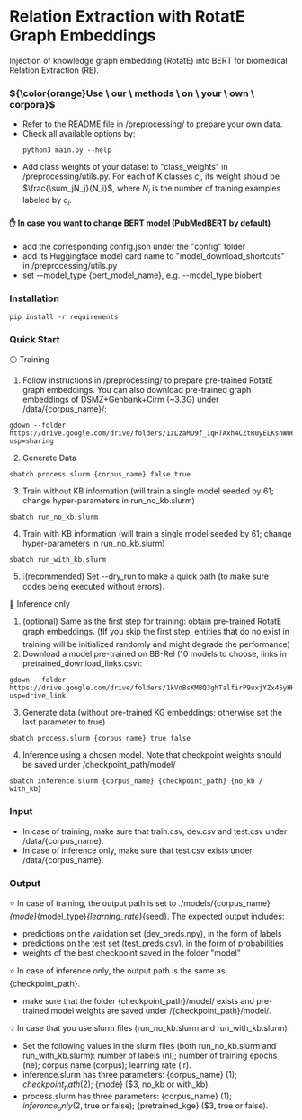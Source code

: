 # Relation Extraction with RotatE Graph Embeddings

Injection of knowledge graph embedding (RotatE) into BERT for biomedical Relation Extraction (RE).

### ${\color{orange}Use \ our \ methods \ on \ your \ own \ corpora}$

- Refer to the README file in /preprocessing/ to prepare your own data.
- Check all available options by:
  ```
  python3 main.py --help
  ```
- Add class weights of your dataset to "class_weights" in /preprocessing/utils.py. For each of K classes $c_i$, its weight should be $\frac{\sum_jN_j}{N_i}$, where $N_i$ is the number of training examples labeled by $c_i$.

#### :raised_hand: In case you want to change BERT model (PubMedBERT by default)

- add the corresponding config.json under the "config" folder
- add its Huggingface model card name to "model_download_shortcuts" in /preprocessing/utils.py
- set --model_type {bert_model_name}, e.g. --model_type biobert

### Installation
```
pip install -r requirements
```

### Quick Start

⚪ Training
1. Follow instructions in /preprocessing/ to prepare pre-trained RotatE graph embeddings. You can also download pre-trained graph embeddings of DSMZ+Genbank+Cirm (~3.3G) under /data/{corpus_name}/:
```
gdown --folder https://drive.google.com/drive/folders/1zLzaMO9f_1qHTAxh4CZtR0yELKshWU6g?usp=sharing
```
2. Generate Data
```
sbatch process.slurm {corpus_name} false true
```
3. Train without KB information (will train a single model seeded by 61; change hyper-parameters in run_no_kb.slurm)
```
sbatch run_no_kb.slurm
```
4. Train with KB information (will train a single model seeded by 61; change hyper-parameters in run_no_kb.slurm)
```
sbatch run_with_kb.slurm
```
5. ❕(recommended) Set --dry_run to make a quick path (to make sure codes being executed without errors).

🔴 Inference only
1. (optional) Same as the first step for training: obtain pre-trained RotatE graph embeddings. (❗If you skip the first step, entities that do no exist in training will be initialized randomly and might degrade the performance)
2. Download a model pre-trained on BB-Rel (10 models to choose, links in pretrained_download_links.csv):
```
gdown --folder https://drive.google.com/drive/folders/1kVoBsKMBQ3ghTalfirP9uxjYZx45yHH0?usp=drive_link
```
3. Generate data (without pre-trained KG embeddings; otherwise set the last parameter to true)
```
sbatch process.slurm {corpus_name} true false
```
4. Inference using a chosen model. Note that checkpoint weights should be saved under /checkpoint_path/model/
```
sbatch inference.slurm {corpus_name} {checkpoint_path} {no_kb / with_kb}
``` 

### Input
- In case of training, make sure that train.csv, dev.csv and test.csv under /data/{corpus_name}.
- In case of inference only, make sure that test.csv exists under /data/{corpus_name}.

### Output

:star: In case of training, the output path is set to ./models/{corpus_name}_{mode}_{model_type}_{learning_rate}_{seed}. The expected output includes:
- predictions on the validation set (dev_preds.npy), in the form of labels
- predictions on the test set (test_preds.csv), in the form of probabilities
- weights of the best checkpoint saved in the folder "model"

:star: In case of inference only, the output path is the same as {checkpoint_path}.
- make sure that the folder {checkpoint_path}/model/ exists and pre-trained model weights are saved under /{checkpoint_path}/model/.

:bulb: In case that you use slurm files (run_no_kb.slurm and run_with_kb.slurm)
- Set the following values in the slurm files (both run_no_kb.slurm and run_with_kb.slurm): number of labels (nl); number of training epochs (ne); corpus name (corpus); learning rate (lr).
- inference.slurm has three parameters: {corpus_name} ($1); {checkpoint_path} ($2); {mode} ($3, no_kb or with_kb).
- process.slurm has three parameters: {corpus_name} ($1); {inference_only} ($2, true or false); {pretrained_kge} ($3, true or false).

